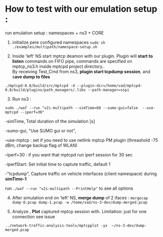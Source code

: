# How to test with our emulation setup : 

run emulation setup : namespaces + ns3 + CORE

1. initialize pere configured namespaces 
`sudo sh ./examples/multipath/namespace-setup.sh` 

2. Inside ‘left’  NS start mptcp deamon with our plugin. 
Plugin will **start to listen** commands on FIFO pipe, commands are specified on mptcp_ns3.h inside mptcpd project directory..   
By receiving Test_Cmd from ns3, **plugin start tcpdump session**, and s**ave dump to files**  

`./mptcpd-0.8/build/src/mptcpd -d --plugin-dir=/home/vad/mptcpd-0.8/build/plugins/path_managers/.libs --path-manager=sspi`

3. Run ns3 :

`sudo ./waf --run "v2i-multipath --simTime=60 --sumo-gui=false  --use-mptcpd --iperf=30"`

-simTime, Total duration of the simulation [s]

-sumo-gui, "Use SUMO gui or not", 

–use-mptcp : set if you need to use netlink mptcp PM plugin (threashold -75 dBm, change backup flag of WLAN)

–iperf=30  : if you want  that mptcpd run iperf session for 30 sec

-iperfStart: Set initial time to captute traffic, default 1

-"tcpdump", Capture traffic on vehicle interfaces (client namespace) during **simTime-1** 

run `./waf --run "v2i-multipath --PrintHelp"`  to see all options 

4. After simulation end on ‘left’ NS, **merge dump** of 2 ifaces : 
`mergecap dump-0.pcap dump-1.pcap -w /home/vad/ns-3-dev/dump-merged.pcap`

5. Analyze , **Plot** captured mptcp session with. Limitation: just for one connection see issue  

`../network-traffic-analysis-tools/mptcpplot -yx  ~/ns-3-dev/dump-merged.pcap`
